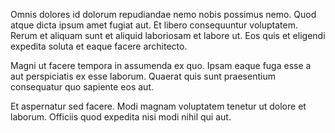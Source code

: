 Omnis dolores id dolorum repudiandae nemo nobis possimus nemo. Quod atque dicta ipsum amet fugiat aut. Et libero consequuntur voluptatem. Rerum et aliquam sunt et aliquid laboriosam et labore ut. Eos quis et eligendi expedita soluta et eaque facere architecto.
 Magni ut facere tempora in assumenda ex quo. Ipsam eaque fuga esse a aut perspiciatis ex esse laborum. Quaerat quis sunt praesentium consequatur quo sapiente eos aut.
 Et aspernatur sed facere. Modi magnam voluptatem tenetur ut dolore et laborum. Officiis quod expedita nisi modi nihil qui aut.